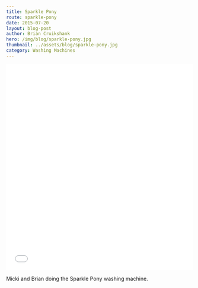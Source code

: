 ```yaml
---
title: Sparkle Pony
route: sparkle-pony
date: 2015-07-20
layout: blog-post
author: Brian Cruikshank
hero: /img/blog/sparkle-pony.jpg
thumbnail: ../assets/blog/sparkle-pony.jpg
category: Washing Machines
---
```

<style>.embed-container {position: relative; padding-bottom: 110%; height: 0; overflow: hidden;} .embed-container iframe, .embed-container object, .embed-container embed { position: absolute; top: 0; left: 0; width: 100%; height: 100%; }</style><div class='embed-container'><iframe src='//instagram.com/p/5BQKFMRCDQ/embed/' frameborder='0' scrolling='no' allowtransparency='true'></iframe></div>

Micki and Brian doing the Sparkle Pony washing machine.
